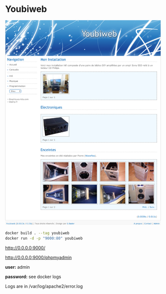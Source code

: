 # Youbiweb

![Youbiweb](https://raw.githubusercontent.com/josselinbuils/youbiweb/master/Youbiweb.png)

```bash
docker build . --tag youbiweb
docker run -d -p "9000:80" youbiweb
```

http://0.0.0.0:9000/

http://0.0.0.0:9000/phpmyadmin

**user:** admin

**password:** see docker logs

Logs are in /var/log/apache2/error.log
